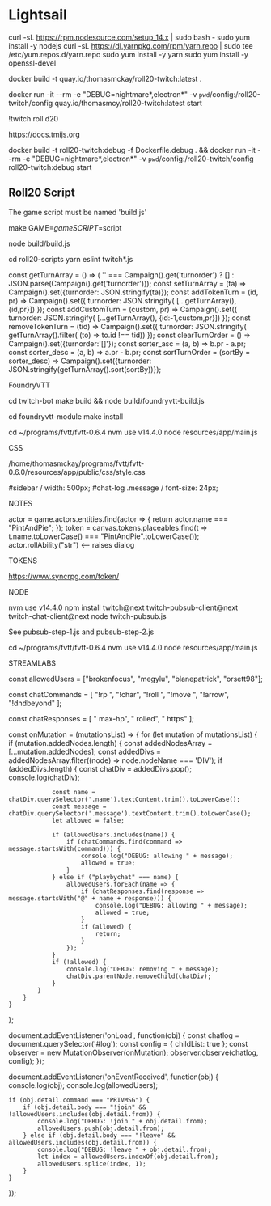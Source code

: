 # Lightsail

curl -sL https://rpm.nodesource.com/setup_14.x | sudo bash -
sudo yum install -y nodejs
curl -sL https://dl.yarnpkg.com/rpm/yarn.repo | sudo tee /etc/yum.repos.d/yarn.repo
sudo yum install -y yarn
sudo yum install -y openssl-devel


docker build -t quay.io/thomasmckay/roll20-twitch:latest .

docker run -it --rm -e "DEBUG=nightmare*,electron*" -v `pwd`/config:/roll20-twitch/config quay.io/thomasmcy/roll20-twitch:latest start

!twitch roll d20

https://docs.tmijs.org

docker build -t roll20-twitch:debug -f Dockerfile.debug . && docker run -it --rm -e "DEBUG=nightmare*,electron*" -v `pwd`/config:/roll20-twitch/config roll20-twitch:debug start

## Roll20 Script

The game script must be named 'build.js'

make GAME=$game SCRIPT=$script


node build/build.js

cd roll20-scripts
yarn eslint twitch*.js



const getTurnArray = () => ( '' === Campaign().get('turnorder') ? [] : JSON.parse(Campaign().get('turnorder')));
const setTurnArray = (ta) => Campaign().set({turnorder: JSON.stringify(ta)});
const addTokenTurn = (id, pr) => Campaign().set({ turnorder: JSON.stringify( [...getTurnArray(), {id,pr}]) });
const addCustomTurn = (custom, pr) => Campaign().set({ turnorder: JSON.stringify( [...getTurnArray(), {id:-1,custom,pr}]) });
const removeTokenTurn = (tid) => Campaign().set({ turnorder: JSON.stringify( getTurnArray().filter( (to) => to.id !== tid)) });
const clearTurnOrder = () => Campaign().set({turnorder:'[]'});
const sorter_asc = (a, b) => b.pr - a.pr;
const sorter_desc = (a, b) => a.pr - b.pr;
const sortTurnOrder = (sortBy = sorter_desc) => Campaign().set({turnorder: JSON.stringify(getTurnArray().sort(sortBy))});

FoundryVTT

cd twitch-bot
make build && node build/foundryvtt-build.js

cd foundryvtt-module
make install

cd ~/programs/fvtt/fvtt-0.6.4
nvm use v14.4.0
node resources/app/main.js

CSS

/home/thomasmckay/programs/fvtt/fvtt-0.6.0/resources/app/public/css/style.css

#sidebar / width: 500px;
#chat-log .message / font-size: 24px;


NOTES

actor = game.actors.entities.find(actor => { return actor.name === "PintAndPie"; });
token = canvas.tokens.placeables.find(t => t.name.toLowerCase() === "PintAndPie".toLowerCase());
actor.rollAbility("str")  <-- raises dialog

TOKENS

https://www.syncrpg.com/token/

NODE

nvm use v14.4.0
npm install twitch@next twitch-pubsub-client@next twitch-chat-client@next
node twitch-pubsub.js

See pubsub-step-1.js and pubsub-step-2.js

cd ~/programs/fvtt/fvtt-0.6.4
nvm use v14.4.0
node resources/app/main.js

STREAMLABS


const allowedUsers = ["brokenfocus", "megylu", "blanepatrick", "orsett98"];

const chatCommands = [
    "!rp ",
    "!char",
    "!roll ",
    "!move ",
    "!arrow",
    "!dndbeyond"
];

const chatResponses = [
    " max-hp",
    " rolled",
    " https"
];


const onMutation = (mutationsList) => {
    for (let mutation of mutationsList) {
        if (mutation.addedNodes.length) {
            const addedNodesArray = [...mutation.addedNodes];
            const addedDivs = addedNodesArray.filter((node) => node.nodeName === 'DIV');
            if (addedDivs.length) {
                const chatDiv = addedDivs.pop();
                console.log(chatDiv);

                const name = chatDiv.querySelector('.name').textContent.trim().toLowerCase();
                const message = chatDiv.querySelector('.message').textContent.trim().toLowerCase();
                let allowed = false;

                if (allowedUsers.includes(name)) {
                    if (chatCommands.find(command => message.startsWith(command))) {
                        console.log("DEBUG: allowing " + message);
                        allowed = true;
                    }
                } else if ("playbychat" === name) {
                    allowedUsers.forEach(name => {
                        if (chatResponses.find(response => message.startsWith("@" + name + response))) {
                            console.log("DEBUG: allowing " + message);
                            allowed = true;
                        }
                        if (allowed) {
                            return;
                        }
                    });
                }
                if (!allowed) {
                    console.log("DEBUG: removing " + message);
                    chatDiv.parentNode.removeChild(chatDiv);
                }
            }
        }
    }
};


document.addEventListener('onLoad', function(obj) {
    const chatlog = document.querySelector('#log');
    const config = { childList: true };
    const observer = new MutationObserver(onMutation);
    observer.observe(chatlog, config);
});


document.addEventListener('onEventReceived', function(obj) {
    console.log(obj);
    console.log(allowedUsers);

    if (obj.detail.command === "PRIVMSG") {
        if (obj.detail.body === "!join" && !allowedUsers.includes(obj.detail.from)) {
            console.log("DEBUG: !join " + obj.detail.from);
            allowedUsers.push(obj.detail.from);
        } else if (obj.detail.body === "!leave" && allowedUsers.includes(obj.detail.from)) {
            console.log("DEBUG: !leave " + obj.detail.from);
            let index = allowedUsers.indexOf(obj.detail.from);
            allowedUsers.splice(index, 1);
        }
    }
});


